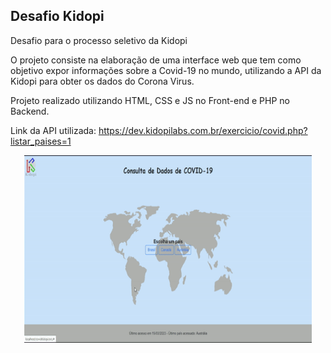 ## Desafio Kidopi

 Desafio para o processo seletivo da Kidopi
 
 O projeto consiste na elaboração de uma interface web que tem como objetivo expor informações sobre a Covid-19 no mundo, utilizando a API da Kidopi para obter os dados  do Corona Virus. 
 
 Projeto realizado utilizando HTML, CSS e JS no Front-end e PHP no Backend. 
 
 Link da API utilizada: https://dev.kidopilabs.com.br/exercicio/covid.php?listar_paises=1
 
 <p align= "center">
  <img width="460" height="300" src="src/assets/to_readme/gif-Covid.gif"
 </p>
